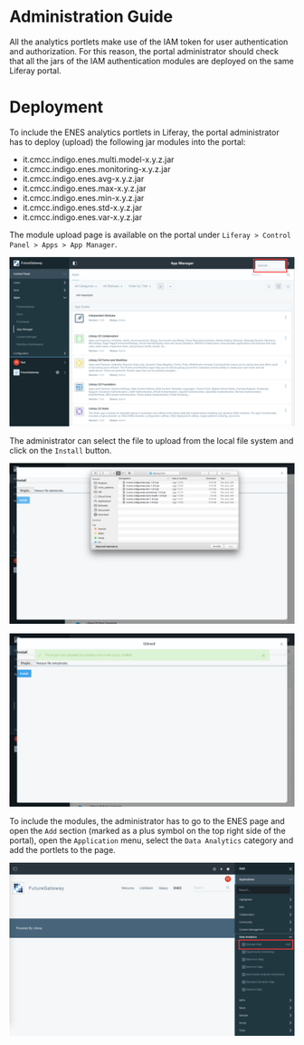 # Administration Guide

All the analytics portlets make use of the IAM token for user authentication and authorization. For this reason, the portal administrator should check that all the jars of the IAM authentication modules are deployed on the same Liferay portal.

# Deployment

To include the ENES analytics portlets in Liferay, the portal administrator has to deploy (upload) the following jar modules into the portal:
- it.cmcc.indigo.enes.multi.model-x.y.z.jar
- it.cmcc.indigo.enes.monitoring-x.y.z.jar
- it.cmcc.indigo.enes.avg-x.y.z.jar
- it.cmcc.indigo.enes.max-x.y.z.jar
- it.cmcc.indigo.enes.min-x.y.z.jar
- it.cmcc.indigo.enes.std-x.y.z.jar
- it.cmcc.indigo.enes.var-x.y.z.jar

The module upload page is available on the portal under `Liferay > Control Panel > Apps > App Manager`.

![Jars upload via App Manager section](img/deployment1.png)

The administrator can select the file to upload from the local file system and click on the `Install` button. 

![Jar selection](img/deployment2new.png)

![Jar upload completed](img/deployment3.png)

To include the modules, the administrator has to go to the ENES page and open the `Add` section (marked as a plus symbol on the top right side of the portal), open the `Application` menu, select the `Data Analytics` category and add the portlets to the page.

![Inclusion of the portlet into the ENES page](img/deployment4.png)
